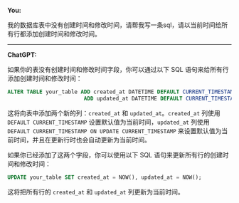 **You:**

我的数据库表中没有创建时间和修改时间，请帮我写一条sql，请以当前时间给所有行都添加创建时间和修改时间。

* * *

**ChatGPT:**

如果你的表没有创建时间和修改时间字段，你可以通过以下 SQL 语句来给所有行添加创建时间和修改时间：

```sql
ALTER TABLE your_table ADD created_at DATETIME DEFAULT CURRENT_TIMESTAMP, 
                        ADD updated_at DATETIME DEFAULT CURRENT_TIMESTAMP ON UPDATE CURRENT_TIMESTAMP;
```

这将向表中添加两个新的列：`created_at` 和 `updated_at`。`created_at` 列使用 `DEFAULT CURRENT_TIMESTAMP` 设置默认值为当前时间，`updated_at` 列使用 `DEFAULT CURRENT_TIMESTAMP ON UPDATE CURRENT_TIMESTAMP` 来设置默认值为当前时间，并且在更新行时也会自动更新为当前时间。

如果你已经添加了这两个字段，你可以使用以下 SQL 语句来更新所有行的创建时间和修改时间：

```sql
UPDATE your_table SET created_at = NOW(), updated_at = NOW();
```

这将把所有行的 `created_at` 和 `updated_at` 列更新为当前时间。